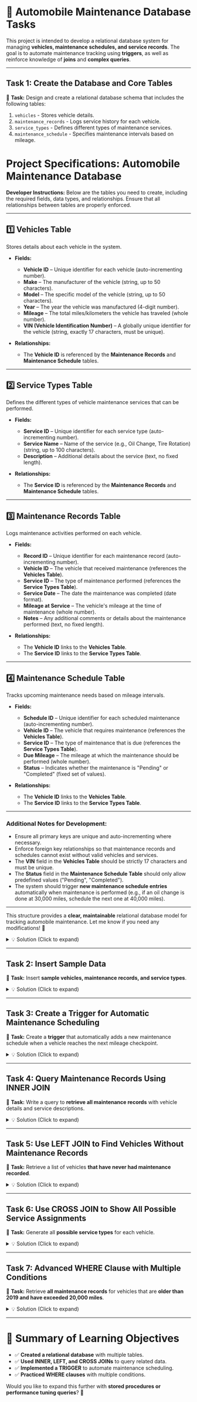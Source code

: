 # **🚗 Automobile Maintenance Database Tasks**
This project is intended to develop a relational database system for managing **vehicles, maintenance schedules, and service records**. The goal is to automate maintenance tracking using **triggers**, as well as reinforce knowledge of **joins** and **complex queries**.

---

## **Task 1: Create the Database and Core Tables**
📌 **Task:** Design and create a relational database schema that includes the following tables:
1. `vehicles` - Stores vehicle details.
2. `maintenance_records` - Logs service history for each vehicle.
3. `service_types` - Defines different types of maintenance services.
4. `maintenance_schedule` - Specifies maintenance intervals based on mileage.


# **Project Specifications: Automobile Maintenance Database**  
**Developer Instructions:** Below are the tables you need to create, including the required fields, data types, and relationships. Ensure that all relationships between tables are properly enforced.

---

## **1️⃣ Vehicles Table**  
Stores details about each vehicle in the system.  

- **Fields:**
  - **Vehicle ID** – Unique identifier for each vehicle (auto-incrementing number).  
  - **Make** – The manufacturer of the vehicle (string, up to 50 characters).  
  - **Model** – The specific model of the vehicle (string, up to 50 characters).  
  - **Year** – The year the vehicle was manufactured (4-digit number).  
  - **Mileage** – The total miles/kilometers the vehicle has traveled (whole number).  
  - **VIN (Vehicle Identification Number)** – A globally unique identifier for the vehicle (string, exactly 17 characters, must be unique).  

- **Relationships:**  
  - The **Vehicle ID** is referenced by the **Maintenance Records** and **Maintenance Schedule** tables.  

---

## **2️⃣ Service Types Table**  
Defines the different types of vehicle maintenance services that can be performed.  

- **Fields:**
  - **Service ID** – Unique identifier for each service type (auto-incrementing number).  
  - **Service Name** – Name of the service (e.g., Oil Change, Tire Rotation) (string, up to 100 characters).  
  - **Description** – Additional details about the service (text, no fixed length).  

- **Relationships:**  
  - The **Service ID** is referenced by the **Maintenance Records** and **Maintenance Schedule** tables.  

---

## **3️⃣ Maintenance Records Table**  
Logs maintenance activities performed on each vehicle.  

- **Fields:**
  - **Record ID** – Unique identifier for each maintenance record (auto-incrementing number).  
  - **Vehicle ID** – The vehicle that received maintenance (references the **Vehicles Table**).  
  - **Service ID** – The type of maintenance performed (references the **Service Types Table**).  
  - **Service Date** – The date the maintenance was completed (date format).  
  - **Mileage at Service** – The vehicle's mileage at the time of maintenance (whole number).  
  - **Notes** – Any additional comments or details about the maintenance performed (text, no fixed length).  

- **Relationships:**  
  - The **Vehicle ID** links to the **Vehicles Table**.  
  - The **Service ID** links to the **Service Types Table**.  

---

## **4️⃣ Maintenance Schedule Table**  
Tracks upcoming maintenance needs based on mileage intervals.  

- **Fields:**
  - **Schedule ID** – Unique identifier for each scheduled maintenance (auto-incrementing number).  
  - **Vehicle ID** – The vehicle that requires maintenance (references the **Vehicles Table**).  
  - **Service ID** – The type of maintenance that is due (references the **Service Types Table**).  
  - **Due Mileage** – The mileage at which the maintenance should be performed (whole number).  
  - **Status** – Indicates whether the maintenance is "Pending" or "Completed" (fixed set of values).  

- **Relationships:**  
  - The **Vehicle ID** links to the **Vehicles Table**.  
  - The **Service ID** links to the **Service Types Table**.  

---

### **Additional Notes for Development:**
- Ensure all primary keys are unique and auto-incrementing where necessary.  
- Enforce foreign key relationships so that maintenance records and schedules cannot exist without valid vehicles and services.  
- The **VIN** field in the **Vehicles Table** should be strictly 17 characters and must be unique.  
- The **Status** field in the **Maintenance Schedule Table** should only allow predefined values ("Pending", "Completed").  
- The system should trigger **new maintenance schedule entries** automatically when maintenance is performed (e.g., if an oil change is done at 30,000 miles, schedule the next one at 40,000 miles).  

---

This structure provides a **clear, maintainable** relational database model for tracking automobile maintenance. Let me know if you need any modifications! 🚀

<details>
<summary>💡 Solution (Click to expand)</summary>

```sql
-- Create the database
create database automobile_maintenance;
use automobile_maintenance;

-- Vehicles table
create table vehicles (
    vehicle_id int auto_increment primary key,
    make varchar(50) not null,
    model varchar(50) not null,
    year int not null,
    mileage int not null,
    vin varchar(17) unique not null
);

-- Service types table
create table service_types (
    service_id int auto_increment primary key,
    service_name varchar(100) not null,
    description text
);

-- Maintenance records table
create table maintenance_records (
    record_id int auto_increment primary key,
    vehicle_id int not null,
    service_id int not null,
    service_date date not null,
    mileage_at_service int not null,
    notes text,
    foreign key (vehicle_id) references vehicles(vehicle_id),
    foreign key (service_id) references service_types(service_id)
);

-- Maintenance schedule table
create table maintenance_schedule (
    schedule_id int auto_increment primary key,
    vehicle_id int not null,
    service_id int not null,
    due_mileage int not null,
    status enum('pending', 'completed') default 'pending',
    foreign key (vehicle_id) references vehicles(vehicle_id),
    foreign key (service_id) references service_types(service_id)
);
```
</details>

---

## **Task 2: Insert Sample Data**
📌 **Task:** Insert **sample vehicles, maintenance records, and service types**.

<details>
<summary>💡 Solution (Click to expand)</summary>

```sql
-- Insert sample vehicles
insert into vehicles (make, model, year, mileage, vin) values
('Toyota', 'Camry', 2018, 35000, '1HGCM82633A004352'),
('Ford', 'F-150', 2020, 15000, '1FTFW1E55LFB90565'),
('Honda', 'Civic', 2017, 60000, '2HGFA16558H318962'),
('Chevrolet', 'Silverado', 2019, 45000, '3GCPKSE74BG171234'),
('Nissan', 'Altima', 2021, 20000, '1N4BL4EV2KC197632'),
('Tesla', 'Model 3', 2022, 12000, '5YJ3E1EA4KF467829'),
('BMW', 'X5', 2016, 75000, 'WBAVC53587AZ41238'),
('Mercedes', 'C-Class', 2015, 90000, 'WDDGF81X38F145678'),
('Subaru', 'Outback', 2018, 55000, '4S4BRCAC9F3287214'),
('Jeep', 'Wrangler', 2023, 8000, '1C4HJXDN4MW846732'),
('Hyundai', 'Tucson', 2019, 30000, 'KM8J3CA46HU266789'),
('Kia', 'Sorento', 2020, 22000, '5XYPGDA50KG634512'),
('Volkswagen', 'Jetta', 2017, 58000, '3VW167AJ1HM046215'),
('Mazda', 'CX-5', 2021, 18000, 'JM3KFBCM1M1468923'),
('Lexus', 'RX 350', 2015, 82000, '2T2GK31U98C072358'),
('Chevrolet', 'Malibu', 2016, 69000, '1G1ZD5ST7GF289347'),
('Ford', 'Escape', 2019, 34000, '1FMCU9HD2KUB05627'),
('Ram', '1500', 2020, 29000, '1C6RR7GT0LS124539'),
('Dodge', 'Charger', 2018, 41000, '2C3CDXHG8JH255894'),
('Acura', 'MDX', 2017, 54000, '5FRYD3H59GB057138'),
('GMC', 'Sierra 1500', 2022, 10000, '1GTU9DED5NZ531678'),
('Audi', 'A4', 2016, 71000, 'WAUDF68E85A403742'),
('Honda', 'Pilot', 2021, 25000, '5FNYF6H93LB034279'),
('Toyota', 'Corolla', 2020, 28000, '2T1BURHE1KC241874'),
('Subaru', 'Forester', 2019, 47000, 'JF2SJAGC4KH456392');

insert into service_types (service_name, description) values
('Oil Change', 'Routine engine oil change'),
('Tire Rotation', 'Rotating tires to ensure even wear'),
('Brake Inspection', 'Inspection of brake pads and discs'),
('Battery Replacement', 'Replacing the vehicle battery'),
('Transmission Fluid Change', 'Routine transmission fluid replacement'),
('Alignment Check', 'Checking and correcting wheel alignment'),
('Coolant Flush', 'Flushing and replacing engine coolant'),
('Air Filter Replacement', 'Replacing engine air filter'),
('Timing Belt Replacement', 'Replacing timing belt for maintenance'),
('Spark Plug Replacement', 'Replacing spark plugs for optimal performance');


-- Insert sample maintenance records
insert into maintenance_records (vehicle_id, service_id, service_date, mileage_at_service, notes) values
(1, 1, '2024-01-10', 30000, 'Synthetic oil used'),
(1, 2, '2024-01-15', 32000, 'Rotated all tires, balanced wheels'),
(2, 3, '2024-02-05', 14000, 'Brake pads replaced'),
(3, 4, '2023-11-10', 55000, 'New battery installed'),
(4, 5, '2023-09-15', 40000, 'Transmission fluid changed'),
(5, 6, '2023-12-20', 18000, 'Alignment adjusted'),
(6, 7, '2024-01-05', 10000, 'Coolant system flushed'),
(7, 8, '2024-01-28', 72000, 'Air filter replaced'),
(8, 9, '2023-11-22', 85000, 'Timing belt replaced'),
(9, 10, '2024-01-30', 52000, 'Spark plugs replaced'),
(10, 1, '2024-02-05', 6000, 'Oil changed early due to long trip'),
(11, 2, '2024-02-10', 27000, 'Rotated tires'),
(12, 3, '2024-02-12', 20000, 'Brake inspection - no issues found'),
(13, 4, '2023-08-20', 48000, 'Battery replaced before failure'),
(14, 5, '2023-10-10', 23000, 'Transmission fluid flushed'),
(15, 6, '2024-01-15', 79000, 'Alignment correction done'),
(16, 7, '2023-12-05', 67000, 'Coolant replaced'),
(17, 8, '2023-07-30', 31000, 'Air filter checked - replaced as needed'),
(18, 9, '2024-01-25', 42000, 'Timing belt replaced to prevent failure'),
(19, 10, '2023-09-22', 35000, 'Spark plugs changed'),
(20, 1, '2024-02-15', 9000, 'Oil changed on schedule'),
(21, 2, '2024-02-20', 11000, 'Tires rotated and balanced'),
(22, 3, '2023-12-12', 47000, 'Brake check completed'),
(23, 4, '2024-01-17', 50000, 'Battery health check - replaced'),
(24, 5, '2024-02-03', 19000, 'Transmission service done'),
(25, 6, '2024-02-10', 43000, 'Alignment slightly off, corrected');


-- Insert scheduled maintenance
insert into maintenance_schedule (vehicle_id, service_id, due_mileage, status) values
(1, 1, 40000, 'pending'),
(2, 2, 20000, 'pending'),
(3, 3, 65000, 'pending'),
(4, 4, 60000, 'pending'),
(5, 5, 30000, 'pending'),
(6, 6, 15000, 'pending'),
(7, 7, 80000, 'pending'),
(8, 8, 95000, 'pending'),
(9, 9, 60000, 'pending'),
(10, 10, 70000, 'pending'),
(11, 1, 35000, 'completed'),
(12, 2, 40000, 'completed'),
(13, 3, 55000, 'completed'),
(14, 4, 50000, 'completed'),
(15, 5, 25000, 'completed'),
(16, 6, 85000, 'pending'),
(17, 7, 92000, 'pending'),
(18, 8, 54000, 'completed'),
(19, 9, 72000, 'pending'),
(20, 10, 80000, 'pending'),
(21, 1, 12000, 'completed'),
(22, 2, 25000, 'completed'),
(23, 3, 60000, 'pending'),
(24, 4, 35000, 'pending'),
(25, 5, 50000, 'pending');
```
</details>

---

## **Task 3: Create a Trigger for Automatic Maintenance Scheduling**
📌 **Task:** Create a **trigger** that automatically adds a new maintenance schedule when a vehicle reaches the next mileage checkpoint.

<details>
<summary>💡 Solution (Click to expand)</summary>

```sql
delimiter //

create trigger after_maintenance_update
after insert on maintenance_records
for each row
begin
    declare next_service_mileage int;
    
    -- Define next service interval (assume every 10,000 miles for simplicity)
    set next_service_mileage = new.mileage_at_service + 10000;

    -- Insert new maintenance schedule entry
    insert into maintenance_schedule (vehicle_id, service_id, due_mileage, status)
    values (new.vehicle_id, new.service_id, next_service_mileage, 'pending');
end;
//

delimiter ;
```
</details>

---

## **Task 4: Query Maintenance Records Using INNER JOIN**
📌 **Task:** Write a query to **retrieve all maintenance records** with vehicle details and service descriptions.

<details>
<summary>💡 Solution (Click to expand)</summary>

```sql
select v.make, v.model, v.year, v.mileage, s.service_name, m.service_date, m.mileage_at_service, m.notes
from maintenance_records m
inner join vehicles v on m.vehicle_id = v.vehicle_id
inner join service_types s on m.service_id = s.service_id;
```
</details>

---

## **Task 5: Use LEFT JOIN to Find Vehicles Without Maintenance Records**
📌 **Task:** Retrieve a list of vehicles **that have never had maintenance recorded**.

<details>
<summary>💡 Solution (Click to expand)</summary>

```sql
select v.vehicle_id, v.make, v.model, v.year, v.mileage
from vehicles v
left join maintenance_records m on v.vehicle_id = m.vehicle_id
where m.record_id is null;
```
</details>

---

## **Task 6: Use CROSS JOIN to Show All Possible Service Assignments**
📌 **Task:** Generate all **possible service types** for each vehicle.

<details>
<summary>💡 Solution (Click to expand)</summary>

```sql
select v.vehicle_id, v.make, v.model, v.year, s.service_name
from vehicles v
cross join service_types s;
```
</details>

---

## **Task 7: Advanced WHERE Clause with Multiple Conditions**
📌 **Task:** Retrieve **all maintenance records** for vehicles that are **older than 2019 and have exceeded 20,000 miles**.

<details>
<summary>💡 Solution (Click to expand)</summary>

```sql
select v.make, v.model, v.year, m.service_date, s.service_name
from maintenance_records m
join vehicles v on m.vehicle_id = v.vehicle_id
join service_types s on m.service_id = s.service_id
where v.year < 2019 and v.mileage > 20000;
```
</details>

---

# **🚀 Summary of Learning Objectives**
- ✅ **Created a relational database** with multiple tables.
- ✅ **Used INNER, LEFT, and CROSS JOINs** to query related data.
- ✅ **Implemented a TRIGGER** to automate maintenance scheduling.
- ✅ **Practiced WHERE clauses** with multiple conditions.

Would you like to expand this further with **stored procedures or performance tuning queries**? 🚀